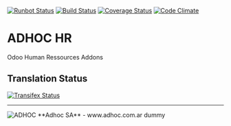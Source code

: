 [![Runbot Status](http://runbot.adhoc.com.ar/runbot/badge/flat/22/11.0.svg)](http://runbot.adhoc.com.ar/runbot/repo/github-com-ingadhoc-hr-22)
[![Build Status](https://travis-ci.org/ingadhoc/hr.svg?branch=11.0)](https://travis-ci.org/ingadhoc/hr)
[![Coverage Status](https://coveralls.io/repos/ingadhoc/hr/badge.png?branch=11.0)](https://coveralls.io/r/ingadhoc/hr?branch=11.0)
[![Code Climate](https://codeclimate.com/github/ingadhoc/hr/badges/gpa.svg)](https://codeclimate.com/github/ingadhoc/hr)

# ADHOC HR

Odoo Human Ressources Addons

[//]: # (addons)
[//]: # (end addons)

Translation Status
------------------
[![Transifex Status](https://www.transifex.com/projects/p/ingadhoc-hr-11-0/chart/image_png)](https://www.transifex.com/projects/p/ingadhoc-hr-11-0)

----

<img alt="ADHOC" src="http://fotos.subefotos.com/83fed853c1e15a8023b86b2b22d6145bo.png" />
**Adhoc SA** - www.adhoc.com.ar
dummy

